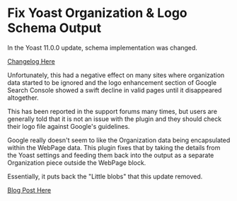 # Fix Yoast Organization & Logo Schema Output

In the Yoast 11.0.0 update, schema implementation was changed.

[Changelog Here](https://yoast.com/yoast-seo-11-0/)

Unfortunately, this had a negative effect on many sites where organization data started to be ignored and the logo enhancement section of Google Search Console showed a swift decline in valid pages until it disappeared altogether.

This has been reported in the support forums many times, but users are generally told that it is not an issue with the plugin and they should check their logo file against Google's guidelines.

Google really doesn't seem to like the Organization data being encapsulated within the WebPage data. This plugin fixes that by taking the details from the Yoast settings and feeding them back into the output as a separate Organization piece outside the WebPage block. 

Essentially, it puts back the "Little blobs" that this update removed.

[Blog Post Here](https://www.robertwent.com/blog/fixing-yoast-broken-organization-and-logo-schema/)
